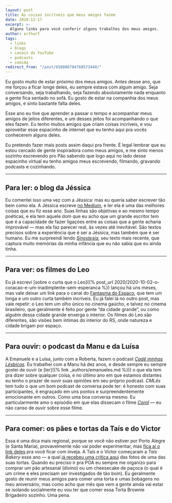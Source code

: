 ```yaml
---
layout: post
title: As coisas incríveis que meus amigos fazem
date: 2020-12-17
excerpt: >-
  Alguns links para você conferir alguns trabalhos dos meus amigos.
author: arthurf
tags:
  - links
  - blogs
  - canais do YouTube
  - podcasts
  - comida
redirect_from: "/post/658086784768573440/"
---
```


Eu gosto muito de estar próximo dos meus amigos. Antes desse ano, que me forçou a ficar longe deles, eu sempre estava com algum amigo. Seja conversando, seja trabalhando, seja fazendo absolutamente nada enquanto a gente fica sentado no sofá. Eu gosto de estar na companhia dos meus amigos, e sinto bastante falta deles.

Esse ano eu tive que aprender a passar o tempo e acompanhar meus amigos de jeitos diferentes, e um desses jeitos foi acompanhando o que eles fazem. Eu tenho muitos amigos que criam coisas incríveis, e vou aproveitar esse espacinho de internet que eu tenho aqui pra vocês conhecerem alguns deles.

Eu pretendo fazer mais posts assim daqui pra frente. É legal lembrar que eu estou cercado de gente inspiradora como meus amigos, e me sinto menos sozinho escrevendo pro Pão sabendo que logo aqui no lado desse espacinho virtual eu tenho amigos meus escrevendo, filmando, gravando podcasts e cozinhando.

***

## Para ler: o blog da Jéssica

Eu comentei isso uma vez com a Jéssica: mas eu queria saber escrever tão bem como ela. A Jéssica escreve [no Medium](https://medium.com/@jessicabrandelero), e ler ela é uma das melhores coisas que eu fiz esse ano. Suas linhas são objetivas e ao mesmo tempo poéticas, e ela tem aquele dom que eu acho que um grande escritor tem que é a capacidade de fazer ligações entre as coisas que a gente acharia improvável — mas ela faz parecer real, às vezes até inevitável. São textos precisos sobre a experiência que é ser a Jéssica, mas também que é ser humano. Eu me surpreendi lendo [*Sinestesia*](https://medium.com/@jessicabrandelero/sinestesia-c98111ec7edf), seu texto mais recente, que captura muito memórias da minha infância que eu não sabia que eu ainda tinha.

***

## Para ver: os filmes do Leo

Eu já escrevi [sobre o curta que o Leo]({% post_url 2020/2020-10-02-o-coracao-e-um-inadimplente-sem-esperanca %}) lançou há uns meses, mas vale deixar um link para o canal do [Fantasma do Espaço](https://www.youtube.com/channel/UC9lnpAbMRTK29Ax30PftbWg), que tem um longa e um outro curta também incríveis. Eu já falei lá no outro post, mas vale repetir: o Leo tem um olho único no cinema gaúcho, e talvez no cinema brasileiro, que geralmente é feito por gente “da cidade grande”, ou como alguém dessa cidade grande enxerga o interior. Os filmes do Leo são diferentes, são visões bem íntimas do interior do RS, onde natureza e cidade brigam por espaço.

***

## Para ouvir: o podcast da Manu e da Luísa

A Emanuele e a Luisa, junto com a Roberta, fazem o podcast *[Cadê minhas Lésbicas](https://open.spotify.com/show/7u5k22Rj8gpvFG2iCY7KQ5)*. Eu trabalhei com a Manu há dez anos, e desde sempre eu sempre gostei de ouvir (e [ler]({% link _authors/emanueles.md %})) o que ela tem pra dizer sobre qualquer coisa, e no último ano em que estamos distantes eu tenho o prazer de ouvir suas opiniões em seu próprio podcast. *CMLês* tem tudo o que um bom podcast de conversa pode ter: é honesto com suas participantes, é engraçado em uns pontos e surpreendentemente emocionante em outros. Como uma boa conversa mesmo. Eu particularmente amo o episódio em que elas dissecam o filme *[Carol](https://open.spotify.com/episode/6hmNYmWjGjJQ8pqjdHUzAw?si=L5qPkX95QfupEml_aky-_g)* — eu não canso de ouvir sobre esse filme.

***

## Para comer: os pães e tortas da Taís e do Victor

Essa é uma dica mais regional, porque se você não estiver por Porto Alegre (e Santa Maria), provavelmente não vai poder experimentar, mas [fica aí o link deles](https://www.instagram.com/tais.bakery/) pra você ficar com inveja. A Taís e o Victor começaram a *Taís Bakery* esse ano — a qual [já recebeu uma crítica aqui](2020-07-16-torta-brownie-brigadeiro) das fotos de uma das suas tortas. Quando eu preciso ir pra POA eu sempre me organizo para comprar um pão artesanal (divino) ou um cheesecake de paçoca (o qual é um crime e eles precisam ser investigados de tão bom). Eu geralmente gosto de reunir meus amigos para comer uma torta e umas bobagens no meu aniversário, mas como acho que mês que vem a gente ainda vai estar se isolando socialmente eu vou ter que comer essa Torta Brownie Brigadeiro sozinho. Uma pena.
